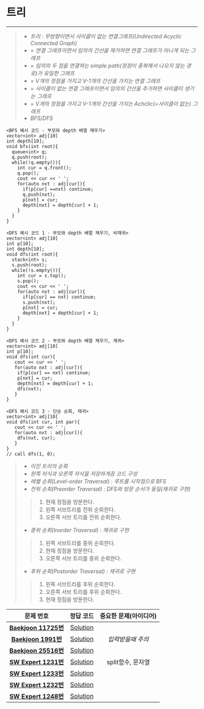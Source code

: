 # 트리   
____   
>*  _트리 : 무방향이면서 사이클이 없는 연결그래프(Undirected Acyclic Connected Graph)_
>*  _= 연결 그래프이면서 임의의 간선을 제거하면 연결 그래프가 아니게 되는 그래프_
>*  _= 임의의 두 점을 연결하는 simple path(정점이 중복해서 나오지 않는 경로)가 유일한 그래프_
>*  _= V개의 정점을 가지고 V-1개의 간선을 가지는 연결 그래프_
>*  _= 사이클이 없는 연결 그래프이면서 임의의 간선을 추가하면 사이클이 생기는 그래프_
>*  _= V개의 정점을 가지고 V-1개의 간선을 가지는 Achclic(=사이클이 없는) 그래프_
>*  _BFS/DFS_
```
<BFS 예시 코드 - 부모와 depth 배열 채우기>   
vector<int> adj[10]      
int depth[10];     
void bfs(int root){   
  queue<int> q;   
  q.push(root);   
  while(!q.empty()){   
    int cur = q.front();   
    q.pop();   
    cout << cur << ' ';   
    for(auto nxt : adj[cur]){   
      if(p[cur] ==nxt) continue;   
      q.push(nxt);   
      p[nxt] = cur;
      depth[nxt] = depth[cur] + 1;   
    }   
  }   
}   
```
```
<DFS 예시 코드 1 - 부모와 depth 배열 채우기, 비재귀>   
vector<int> adj[10]      
int p[10];  
int depth[10];
void dfs(int root){   
  stack<int> s;   
  s.push(root);   
  while(!s.empty()){   
    int cur = s.top();   
    s.pop();   
    cout << cur << ' ';   
    for(auto nxt : adj[cur]){   
      if(p[cur] == nxt) continue;   
      s.push(nxt);   
      p[nxt] = cur;
      depth[nxt] = depth[cur] + 1;   
    }   
  }   
}   
```
```
<DFS 예시 코드 2 - 부모와 depth 배열 채우기, 재귀>   
vector<int> adj[10]      
int p[10];     
void dfs(int cur){   
   cout << cur << ' ';
   for(auto nxt : adj[cur]){
    if(p[cur] == nxt) continue;
    p[nxt] = cur;
    depth[nxt] = depth[cur] + 1;
    dfs(nxt);
   }  
}   
```
```
<DFS 예시 코드 3 - 단순 순회, 재귀>   
vector<int> adj[10]      
void dfs(int cur, int par){   
   cout << cur << ' ';
   for(auto nxt : adj[cur]){
    dfs(nxt, cur);
   }  
}   
// call dfs(1, 0);
```
>*  _이진 트리의 순회_
>*  _왼쪽 자식과 오른쪽 자식을 저장하게끔 코드 구성_
>*  _레벨 순회(Level-order Traversal) : 루트를 시작점으로 BFS_
>*  _전위 순회(Preorder Traversal) : DFS와 방문 순서가 동일(재귀로 구현)_
>> 1. 현재 정점을 방문한다.    
>> 2. 왼쪽 서브트리를 전위 순회한다.   
>> 3. 오른쪽 서브 트리를 전위 순회한다.
>*  _중위 순회(Inorder Traversal) : 재귀로 구현_
>> 1. 왼쪽 서브트리를 중위 순회한다.    
>> 2. 현재 정점을 방문한다.   
>> 3. 오른쪽 서브 트리를 중위 순회한다.
>*  _후위 순회(Postorder Traversal) : 재귀로 구현_
>> 1. 왼쪽 서브트리를 후위 순회한다.    
>> 2. 오른쪽 서브 트리를 후위 순회한다.   
>> 3. 현재 정점을 방문한다.

| 문제 번호 | 정답 코드 |  중요한 문제(아이디어) | 
| :--: | :--: |:--: |
| __[Baekjoon 11725번](https://www.acmicpc.net/problem/11725)__   | [Solution](https://github.com/jhmin-kk99/Algorithm-Study/blob/main/Tree/11725.cpp)    | |
| __[Baekjoon 1991번](https://www.acmicpc.net/problem/1991)__   | [Solution](https://github.com/jhmin-kk99/Algorithm-Study/blob/main/Tree/1991.cpp)    |_입력받을때 주의_|
| __[Baekjoon 25516번](https://www.acmicpc.net/problem/25516)__   | [Solution](https://github.com/jhmin-kk99/Algorithm-Study/blob/main/Tree/25516.cpp)    | |
| __[SW Expert 1231번](https://swexpertacademy.com/main/code/problem/problemDetail.do?contestProbId=AV140YnqAIECFAYD&categoryId=AV140YnqAIECFAYD&categoryType=CODE&problemTitle=1231&orderBy=FIRST_REG_DATETIME&selectCodeLang=ALL&select-1=&pageSize=10&pageIndex=1)__   | [Solution](https://github.com/jhmin-kk99/Algorithm-Study/blob/main/Tree/1231.cpp)    |split함수, 문자열|
| __[SW Expert 1233번](https://swexpertacademy.com/main/code/problem/problemDetail.do?contestProbId=AV140YnqAIECFAYD&categoryId=AV140YnqAIECFAYD&categoryType=CODE&problemTitle=1233&orderBy=FIRST_REG_DATETIME&selectCodeLang=ALL&select-1=&pageSize=10&pageIndex=1)__   | [Solution](https://github.com/jhmin-kk99/Algorithm-Study/blob/main/Tree/1233.cpp)    ||
| __[SW Expert 1232번](https://swexpertacademy.com/main/code/problem/problemDetail.do?contestProbId=AV140YnqAIECFAYD&categoryId=AV140YnqAIECFAYD&categoryType=CODE&problemTitle=1232&orderBy=FIRST_REG_DATETIME&selectCodeLang=ALL&select-1=&pageSize=10&pageIndex=1)__   | [Solution](https://github.com/jhmin-kk99/Algorithm-Study/blob/main/Tree/1232.cpp)    ||
| __[SW Expert 1248번](https://swexpertacademy.com/main/code/problem/problemDetail.do?contestProbId=AV140YnqAIECFAYD&categoryId=AV140YnqAIECFAYD&categoryType=CODE&problemTitle=1248&orderBy=FIRST_REG_DATETIME&selectCodeLang=ALL&select-1=&pageSize=10&pageIndex=1)__   | [Solution](https://github.com/jhmin-kk99/Algorithm-Study/blob/main/Tree/1248.cpp)    ||
